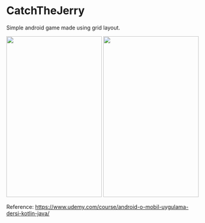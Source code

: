 # CatchTheJerry
Simple android game made using grid layout.

<img src=https://user-images.githubusercontent.com/56589369/84294485-eae81380-ab51-11ea-8e46-75181173097e.png height="420" width="250">
<img src=https://user-images.githubusercontent.com/56589369/84294491-ede30400-ab51-11ea-80d0-8d21d10bfc07.png height="420" width="250">

Reference: https://www.udemy.com/course/android-o-mobil-uygulama-dersi-kotlin-java/
 
